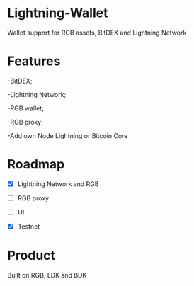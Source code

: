 # Lightning-Wallet

Wallet support for RGB assets, BitDEX and Lightning Network


# Features

-BitDEX;

-Lightning Network;

-RGB wallet;

-RGB proxy;

-Add own Node Lightning or Bitcoin Core


# Roadmap 

- [X] Lightning Network and RGB

- [ ] RGB proxy

- [ ] UI

- [X] Testnet

# Product

Built on RGB, LDK and BDK
